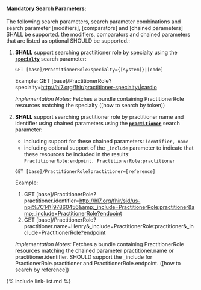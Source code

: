 


#### Mandatory Search Parameters:

The following search parameters, search parameter combinations and search parameter [modifiers], [comparators] and [chained parameters] SHALL be supported.  the  modifiers, comparators and chained parameters that are listed as optional SHOULD be supported.:


1. **SHALL** support searching practiitioner role by specialty using the **[`specialty`](SearchParameter-us-core-practitionerrole-specialty.html)** search parameter:

    `GET [base]/PractitionerRole?specialty={[system]}|[code]`

    Example: GET [base]/PractitionerRole?specialty=http://hl7.org/fhir/practitioner-specialty\|cardio

    *Implementation Notes:* Fetches a bundle containing  PractitionerRole resources matching the specialty ([how to search by token])

1. **SHALL** support searching practitioner role by practitioner name and identifier using chained parameters using the **[`practitioner`](SearchParameter-us-core-practitionerrole-practitioner.html)** search parameter:

   - including support for these chained parameters: `identifier, name`
   - including optional support of the `_include` parameter to indicate that these resources be included in the results: `PractitionerRole:endpoint, PractitionerRole:practitioner`

    `GET [base]/PractitionerRole?practitioner=[reference]`

    Example:

    1. GET [base]/PractitionerRole?practitioner.identifier=http://hl7.org/fhir/sid/us-npi%7C14\|97860456&amp;_include=PractitionerRole:practitioner&amp;_include=PractitionerRole?endpoint
    1. GET [base]/PractitionerRole?practitioner.name=Henry&amp;_include=PractitionerRole:practitioner&amp;_include=PractitionerRole?endpoint

    *Implementation Notes:* Fetches a bundle containing  PractitionerRole resources matching the chained parameter practitioner.name or practitioner.identifier. SHOULD support the _include for PractionerRole.practitioner and PractitionerRole.endpoint. ([how to search by reference])

{% include link-list.md %}
